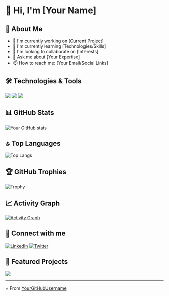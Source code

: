 # 👋 Hi, I'm [Your Name]

## 🚀 About Me
- 🔭 I'm currently working on [Current Project]
- 🌱 I'm currently learning [Technologies/Skills]
- 👯 I'm looking to collaborate on [Interests]
- 💬 Ask me about [Your Expertise]
- 📫 How to reach me: [Your Email/Social Links]

## 🛠️ Technologies & Tools
![](https://img.shields.io/badge/Code-JavaScript-informational?style=flat&logo=javascript&logoColor=white&color=2bbc8a)
![](https://img.shields.io/badge/Code-Python-informational?style=flat&logo=python&logoColor=white&color=2bbc8a)
![](https://img.shields.io/badge/Tools-Docker-informational?style=flat&logo=docker&logoColor=white&color=2bbc8a)

## 📊 GitHub Stats
![Your GitHub stats](https://github-readme-stats.vercel.app/api?username=YourGitHubUsername&show_icons=true&theme=radical)

## 🔝 Top Languages
![Top Langs](https://github-readme-stats.vercel.app/api/top-langs/?username=YourGitHubUsername&layout=compact&theme=radical)

## 🏆 GitHub Trophies
![Trophy](https://github-profile-trophy.vercel.app/?username=YourGitHubUsername&theme=nord)

## 📈 Activity Graph
[![Activity Graph](https://activity-graph.herokuapp.com/graph?username=YourGitHubUsername&theme=github)](https://github.com/YourGitHubUsername)

## 🤝 Connect with me
[![LinkedIn](https://img.shields.io/badge/LinkedIn-0077B5?style=for-the-badge&logo=linkedin&logoColor=white)](Your-LinkedIn-URL)
[![Twitter](https://img.shields.io/badge/Twitter-1DA1F2?style=for-the-badge&logo=twitter&logoColor=white)](Your-Twitter-URL)

## 🎯 Featured Projects
<a href="https://github.com/YourGitHubUsername/ProjectName">
  <img align="center" src="https://github-readme-stats.vercel.app/api/pin/?username=YourGitHubUsername&repo=ProjectName&theme=radical" />
</a>

---
⭐️ From [YourGitHubUsername](https://github.com/YourGitHubUsername)
